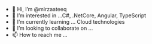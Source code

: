 - 👋 Hi, I’m @mirzaateeq
- 👀 I’m interested in ...C#, .NetCore, Angular, TypeScript
- 🌱 I’m currently learning ... Cloud technologies
- 💞️ I’m looking to collaborate on ...
- 📫 How to reach me ...

<!---
mirzaateeq/mirzaateeq is a ✨ special ✨ repository because its `README.md` (this file) appears on your GitHub profile.
You can click the Preview link to take a look at your changes.
--->

